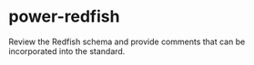 # power-redfish
Review the Redfish schema and provide comments that can be incorporated into the standard.

